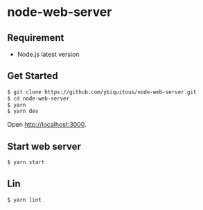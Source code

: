 # node-web-server

## Requirement

- Node.js latest version

## Get Started

```sh
$ git clone https://github.com/ybiquitous/node-web-server.git
$ cd node-web-server
$ yarn
$ yarn dev
```

Open <http://localhost:3000>.

## Start web server

``` sh
$ yarn start
```

## Lin

``` sh
$ yarn lint
```
